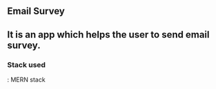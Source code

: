## Email Survey
It is an app which helps the user to send email survey. 
---
### Stack used
 : MERN stack


